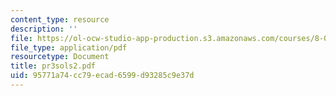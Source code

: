 ```yaml
---
content_type: resource
description: ''
file: https://ol-ocw-studio-app-production.s3.amazonaws.com/courses/8-01x-physics-i-classical-mechanics-with-an-experimental-focus-fall-2002/95771a74cc79ecad6599d93285c9e37d_pr3sols2.pdf
file_type: application/pdf
resourcetype: Document
title: pr3sols2.pdf
uid: 95771a74-cc79-ecad-6599-d93285c9e37d
---
```

